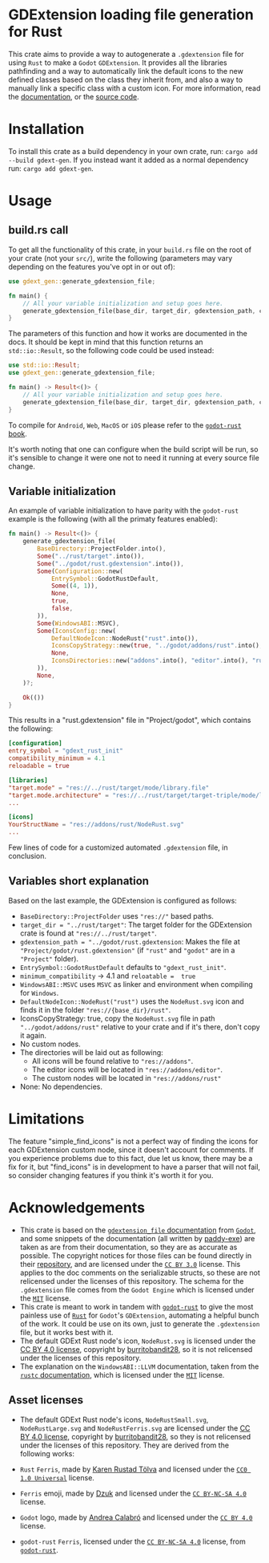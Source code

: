 # GDExtension loading file generation for Rust
This crate aims to provide a way to autogenerate a `.gdextension` file for using `Rust` to make a `Godot` `GDExtension`. It provides all the libraries pathfinding and a way to automatically link the default icons to the new defined classes based on the class they inherit from, and also a way to manually link a specific class with a custom icon. For more information, read the [documentation](https://docs.rs/gdext-gen), or the [source code](https://github.com/sylbeth/gdext-generation).

# Installation

To install this crate as a build dependency in your own crate, run: `cargo add --build gdext-gen`. If you instead want it added as a normal dependency run: `cargo add gdext-gen`.

# Usage

## build.rs call

To get all the functionality of this crate, in your `build.rs` file on the root of your crate (not your `src/`), write the following (parameters may vary depending on the features you've opt in or out of):

```rust
use gdext_gen::generate_gdextension_file;

fn main() {
    // All your variable initialization and setup goes here.
    generate_gdextension_file(base_dir, target_dir, gdextension_path, configuration, windows_abi, icons_configuration, dependencies);
}
```

The parameters of this function and how it works are documented in the docs. It should be kept in mind that this function returns an `std::io::Result`, so the following code could be used instead:

```rust
use std::io::Result;
use gdext_gen::generate_gdextension_file;

fn main() -> Result<()> {
    // All your variable initialization and setup goes here.
    generate_gdextension_file(base_dir, target_dir, gdextension_path, configuration, windows_abi, icons_configuration, dependencies)?;
}
```

To compile for `Android`, `Web`, `MacOS` or `iOS` please refer to the [`godot-rust` book](https://godot-rust.github.io/book/toolchain/index.html).

It's worth noting that one can configure when the build script will be run, so it's sensible to change it were one not to need it running at every source file change.

## Variable initialization

An example of variable initialization to have parity with the `godot-rust` example is the following (with all the primaty features enabled):

```rust
fn main() -> Result<()> {
    generate_gdextension_file(
        BaseDirectory::ProjectFolder.into(),
        Some("../rust/target".into()),
        Some("../godot/rust.gdextension".into()),
        Some(Configuration::new(
            EntrySymbol::GodotRustDefault,
            Some((4, 1)),
            None,
            true,
            false,
        )),
        Some(WindowsABI::MSVC),
        Some(IconsConfig::new(
            DefaultNodeIcon::NodeRust("rust".into()),
            IconsCopyStrategy::new(true, "../godot/addons/rust".into(), false),
            None,
            IconsDirectories::new("addons".into(), "editor".into(), "rust".into(), BaseDirectory::ProjectFolder.into()),
        )),
        None,
    )?;

    Ok(())
}
```

This results in a "rust.gdextension" file in "Project/godot", which contains the following:

```toml
[configuration]
entry_symbol = "gdext_rust_init"
compatibility_minimum = 4.1
reloadable = true

[libraries]
"target.mode" = "res://../rust/target/mode/library.file"
"target.mode.architecture" = "res://../rust/target/target-triple/mode/library.file"
...

[icons]
YourStructName = "res://addons/rust/NodeRust.svg"
...
```

Few lines of code for a customized automated `.gdextension` file, in conclusion.

## Variables short explanation

Based on the last example, the GDExtension is configured as follows:
- `BaseDirectory::ProjectFolder` uses `"res://"` based paths.
- `target_dir = "../rust/target"`: The target folder for the GDExtension crate is found at `"res://../rust/target"`.
- `gdextension_path = "../godot/rust.gdextension`: Makes the file at `"Project/godot/rust.gdextension"` (if `"rust"` and `"godot"` are in a `"Project"` folder).
- `EntrySymbol::GodotRustDefault` defaults to `"gdext_rust_init"`.
- `minimum_compatibility` -> 4.1 and `reloatable =  true`
- `WindowsABI::MSVC` uses `MSVC` as linker and environment when compiling for `Windows`.
- `DefaultNodeIcon::NodeRust("rust")` uses the `NodeRust.svg` icon and finds it in the folder `"res://{base_dir}/rust"`.
- IconsCopyStrategy: true, copy the `NodeRust.svg` file in path `"../godot/addons/rust"` relative to your crate and if it's there, don't copy it again.
- No custom nodes.
- The directories will be laid out as following:
  - All icons will be found relative to `"res://addons"`.
  - The editor icons will be located in `"res://addons/editor"`.
  - The custom nodes will be located in `"res://addons/rust"`
- None: No dependencies.

# Limitations

The feature "simple_find_icons" is not a perfect way of finding the icons for each GDExtension custom node, since it doesn't account for comments. If you experience problems due to this fact, due let us know, there may be a fix for it, but "find_icons" is in development to have a parser that will not fail, so consider changing features if you think it's worth it for you.

# Acknowledgements

* This crate is based on the [`gdextension_file` documentation](https://docs.godotengine.org/en/stable/tutorials/scripting/gdextension/gdextension_file.html) from [`Godot`](https://godotengine.org/), and some snippets of the documentation (all written by [paddy-exe](https://github.com/paddy-exe)) are taken as are from their documentation, so they are as accurate as possible. The copyright notices for those files can be found directly in their [repository](https://github.com/godotengine/godot/blob/master/COPYRIGHT.txt), and are licensed under the [`CC BY 3.0`](https://creativecommons.org/licenses/by/3.0/) license. This applies to the doc comments on the serializable structs, so these are not relicensed under the licenses of this repository. The schema for the `.gdextension` file comes from the `Godot Engine` which is licensed under the [`MIT`](https://github.com/godotengine/godot/blob/master/LICENSE.txt) license.
* This crate is meant to work in tandem with [`godot-rust`](https://godot-rust.github.io/) to give the most painless use of [`Rust`](https://www.rust-lang.org/) for `Godot`'s `GDExtension`, automating a helpful bunch of the work. It could be use on its own, just to generate the `.gdextension` file, but it works best with it.
* The default GDExt Rust node's icon, `NodeRust.svg` is licensed under the [CC BY 4.0 license](https://creativecommons.org/licenses/by/4.0/), copyright by [burritobandit28](https://github.com/burritobandit28), so it is not relicensed under the licenses of this repository.
* The explanation on the `WindowsABI::LLVM` documentation, taken from the [`rustc` documentation](https://doc.rust-lang.org/rustc/platform-support/pc-windows-gnullvm.html), which is licensed under the [`MIT`](https://github.com/rust-lang/rust/blob/master/LICENSE-MIT) license.

## Asset licenses
* The default GDExt Rust node's icons, `NodeRustSmall.svg`, `NodeRustLarge.svg` and `NodeRustFerris.svg` are licensed under the [CC BY 4.0 license](https://creativecommons.org/licenses/by/4.0/), copyright by [burritobandit28](https://github.com/burritobandit28), so they is not relicensed under the licenses of this repository. They are derived from the following works:

* `Rust` `Ferris`, made by [Karen Rustad Tölva](rustacean.net) and licensed under the [`CC0 1.0 Universal`](https://creativecommons.org/publicdomain/zero/1.0/) license.
* `Ferris` emoji, made by [Dzuk](https://weirder.earth/@dzuk) and licensed under the [`CC BY-NC-SA 4.0`](https://creativecommons.org/licenses/by-nc-sa/4.0/) license.
* `Godot` logo, made by [Andrea Calabró](https://godotengine.org) and licensed under the [`CC BY 4.0`](https://creativecommons.org/licenses/by/4.0/) license.
* `godot-rust` `Ferris`, licensed under the [`CC BY-NC-SA 4.0`](https://creativecommons.org/licenses/by-nc-sa/4.0) license, from [`godot-rust`](godot-rust.github.io).
